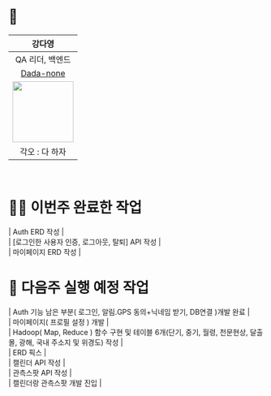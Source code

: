 # 🤝  
|강다영|
|:---:|
|QA 리더, 백엔드|
|[Dada-none](https://github.com/Dada-none)|
|<img src ="https://avatars.githubusercontent.com/u/73842572?v=4" width="120px">|
|각오 : 다 하자|

<br/>

# 🏃‍♀️ 이번주 완료한 작업
| Auth ERD 작성 |<br/>
| [로그인한 사용자 인증, 로그아웃, 탈퇴] API 작성 |<br/>
| 마이페이지 ERD 작성 |
<br/>

# 🔎 다음주 실행 예정 작업
| Auth 기능 남은 부분( 로그인, 알림.GPS 동의+닉네임 받기, DB연결 )개발 완료 |<br/>
| 마이페이지( 프로필 설정 ) 개발 |<br/>
| Hadoop( Map, Reduce ) 함수 구현 및 테이블 6개(단기, 중기, 월령, 천문현상, 달출몰, 광해, 국내 주소지 및 위경도) 작성 |<br/>
| ERD 픽스 |<br/>
| 캘린더 API 작성 |<br/>
| 관측스팟 API 작성 |<br/>
| 캘린더랑 관측스팟 개발 진입 |
<br/>


